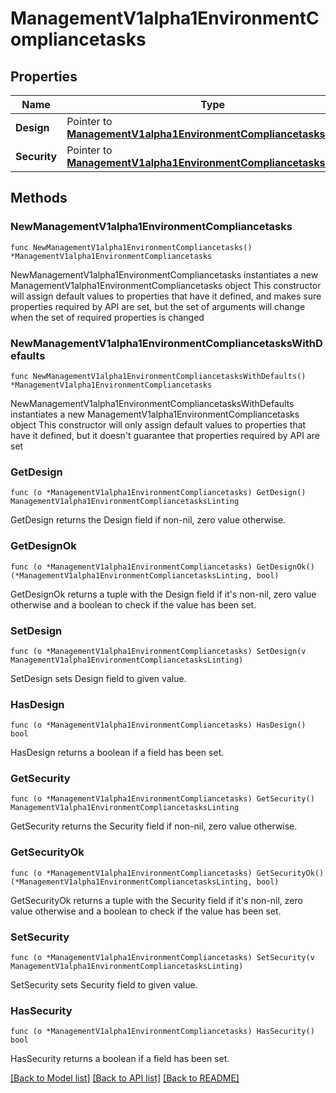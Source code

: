 # ManagementV1alpha1EnvironmentCompliancetasks

## Properties

Name | Type | Description | Notes
------------ | ------------- | ------------- | -------------
**Design** | Pointer to [**ManagementV1alpha1EnvironmentCompliancetasksLinting**](ManagementV1alpha1EnvironmentCompliancetasksLinting.md) |  | [optional] 
**Security** | Pointer to [**ManagementV1alpha1EnvironmentCompliancetasksLinting**](ManagementV1alpha1EnvironmentCompliancetasksLinting.md) |  | [optional] 

## Methods

### NewManagementV1alpha1EnvironmentCompliancetasks

`func NewManagementV1alpha1EnvironmentCompliancetasks() *ManagementV1alpha1EnvironmentCompliancetasks`

NewManagementV1alpha1EnvironmentCompliancetasks instantiates a new ManagementV1alpha1EnvironmentCompliancetasks object
This constructor will assign default values to properties that have it defined,
and makes sure properties required by API are set, but the set of arguments
will change when the set of required properties is changed

### NewManagementV1alpha1EnvironmentCompliancetasksWithDefaults

`func NewManagementV1alpha1EnvironmentCompliancetasksWithDefaults() *ManagementV1alpha1EnvironmentCompliancetasks`

NewManagementV1alpha1EnvironmentCompliancetasksWithDefaults instantiates a new ManagementV1alpha1EnvironmentCompliancetasks object
This constructor will only assign default values to properties that have it defined,
but it doesn't guarantee that properties required by API are set

### GetDesign

`func (o *ManagementV1alpha1EnvironmentCompliancetasks) GetDesign() ManagementV1alpha1EnvironmentCompliancetasksLinting`

GetDesign returns the Design field if non-nil, zero value otherwise.

### GetDesignOk

`func (o *ManagementV1alpha1EnvironmentCompliancetasks) GetDesignOk() (*ManagementV1alpha1EnvironmentCompliancetasksLinting, bool)`

GetDesignOk returns a tuple with the Design field if it's non-nil, zero value otherwise
and a boolean to check if the value has been set.

### SetDesign

`func (o *ManagementV1alpha1EnvironmentCompliancetasks) SetDesign(v ManagementV1alpha1EnvironmentCompliancetasksLinting)`

SetDesign sets Design field to given value.

### HasDesign

`func (o *ManagementV1alpha1EnvironmentCompliancetasks) HasDesign() bool`

HasDesign returns a boolean if a field has been set.

### GetSecurity

`func (o *ManagementV1alpha1EnvironmentCompliancetasks) GetSecurity() ManagementV1alpha1EnvironmentCompliancetasksLinting`

GetSecurity returns the Security field if non-nil, zero value otherwise.

### GetSecurityOk

`func (o *ManagementV1alpha1EnvironmentCompliancetasks) GetSecurityOk() (*ManagementV1alpha1EnvironmentCompliancetasksLinting, bool)`

GetSecurityOk returns a tuple with the Security field if it's non-nil, zero value otherwise
and a boolean to check if the value has been set.

### SetSecurity

`func (o *ManagementV1alpha1EnvironmentCompliancetasks) SetSecurity(v ManagementV1alpha1EnvironmentCompliancetasksLinting)`

SetSecurity sets Security field to given value.

### HasSecurity

`func (o *ManagementV1alpha1EnvironmentCompliancetasks) HasSecurity() bool`

HasSecurity returns a boolean if a field has been set.


[[Back to Model list]](../README.md#documentation-for-models) [[Back to API list]](../README.md#documentation-for-api-endpoints) [[Back to README]](../README.md)


